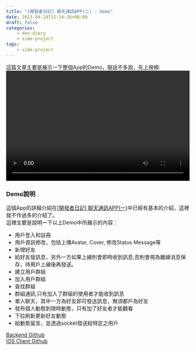 ```yaml
---
title: "[開發者日記] 聊天通訊APP(二) - Demo"
date: 2023-04-24T12:24:38+08:00
draft: false
categories:
    - dev-diary
    - side-project
tags: 
    - side-project  
---
```


這篇文章主要是展示一下整個App的Demo，廢話不多說，先上視頻:  
<video src="/videos/chat-app/full-demo-1.mp4" controls="controls" width="500" height="300"></video> 

### Demo說明
這個App的詳細介紹在[[開發者日記] 聊天通訊APP(一)](/post/chat-app-init)中已經有基本的介紹，這裡就不作過多的介紹了。  
這裡主要是說明一下以上Demo中所展示的內容：
* 用戶登入和註冊
* 用戶資訊修改，包括上傳Avatar, Cover, 修改Status Message等
* 新增好友
* 給好友發訊息，另外一方如果上線則會即時收到訊息,否則會視為離線消息保存，待用戶上線後再發送。
* 建立用戶群組
* 加入用戶群組
* 查找群組
* 群組通訊,只有加入了群組的使用者才能收到訊息
* 單人聊天，其中一方為好友即可發送訊息，無須都戶為好友
* 發布個人動態到限時動態，只有加了好友者才能觀看
* 下拉刷新更新好友動態
* 給動態留言，並透過socket發送給特定之用戶

[Backend Github](https://github.com/RyanTokManMokMTM/chat-app-server)  
[IOS Client Github](https://github.com/RyanTokManMokMTM/swiftui-chat-app)